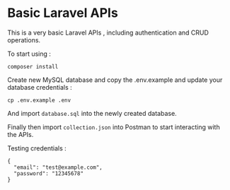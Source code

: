 # Basic Laravel APIs

This is a very basic Laravel APIs , including authentication and CRUD operations.

To start using :

```
composer install
```

Create new MySQL database and copy the .env.example and update 
your database credentials :

```
cp .env.example .env
```

And import `database.sql` into the newly created database.

Finally then import `collection.json` into Postman to start 
interacting with the APIs.

Testing credentials :

```
{
  "email": "test@example.com",
  "password": "12345678"
}
```
